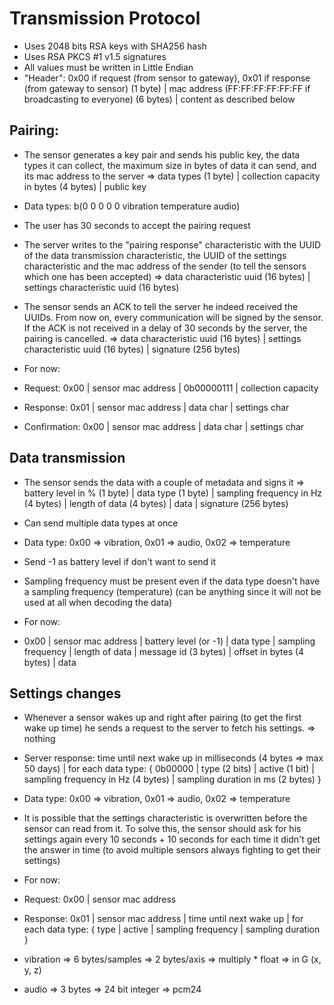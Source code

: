 # Transmission Protocol

- Uses 2048 bits RSA keys with SHA256 hash
- Uses RSA PKCS #1 v1.5 signatures
- All values must be written in Little Endian
- "Header": 0x00 if request (from sensor to gateway), 0x01 if response (from gateway to sensor) (1 byte) | mac address (FF:FF:FF:FF:FF:FF if broadcasting to everyone) (6 bytes) | content as described below 

## Pairing:

- The sensor generates a key pair and sends his public key, the data types it can collect, the maximum size in bytes of data it can send, and its mac address to the server => data types (1 byte) | collection capacity in bytes (4 bytes) | public key
- Data types: b(0 0 0 0 0 vibration temperature audio)
- The user has 30 seconds to accept the pairing request
- The server writes to the "pairing response" characteristic with the UUID of the data transmission characteristic, the UUID of the settings characteristic and the mac address of the sender (to tell the sensors which one has been accepted) => data characteristic uuid (16 bytes) | settings characteristic uuid (16 bytes)
- The sensor sends an ACK to tell the server he indeed received the UUIDs. From now on, every communication will be signed by the sensor. If the ACK is not received in a delay of 30 seconds by the server, the pairing is cancelled. => data characteristic uuid (16 bytes) | settings characteristic uuid (16 bytes) | signature (256 bytes)

- For now:
- Request: 0x00 | sensor mac address | 0b00000111 | collection capacity
- Response: 0x01 | sensor mac address | data char | settings char
- Confirmation: 0x00 | sensor mac address | data char | settings char

## Data transmission

- The sensor sends the data with a couple of metadata and signs it => battery level in % (1 byte) | data type (1 byte) | sampling frequency in Hz (4 bytes) | length of data (4 bytes) | data | signature (256 bytes)
- Can send multiple data types at once
- Data type: 0x00 => vibration, 0x01 => audio, 0x02 => temperature
- Send -1 as battery level if don't want to send it
- Sampling frequency must be present even if the data type doesn't have a sampling frequency (temperature) (can be anything since it will not be used at all when decoding the data)

- For now:
- 0x00 | sensor mac address | battery level (or -1) | data type | sampling frequency | length of data | message id (3 bytes) | offset in bytes (4 bytes) | data

## Settings changes

- Whenever a sensor wakes up and right after pairing (to get the first wake up time) he sends a request to the server to fetch his settings. => nothing
- Server response: time until next wake up in milliseconds (4 bytes => max 50 days) | for each data type: { 0b00000 | type (2 bits) | active (1 bit) | sampling frequency in Hz (4 bytes) | sampling duration in ms (2 bytes) }
- Data type: 0x00 => vibration, 0x01 => audio, 0x02 => temperature
- It is possible that the settings characteristic is overwritten before the sensor can read from it. To solve this, the sensor should ask for his settings again every 10 seconds + 10 seconds for each time it didn't get the answer in time (to avoid multiple sensors always fighting to get their settings)

- For now:
- Request: 0x00 | sensor mac address
- Response: 0x01 | sensor mac address | time until next wake up | for each data type: { type | active | sampling frequency | sampling duration }




- vibration => 6 bytes/samples => 2 bytes/axis => multiply * float => in G (x, y, z)
- audio => 3 bytes => 24 bit integer => pcm24
